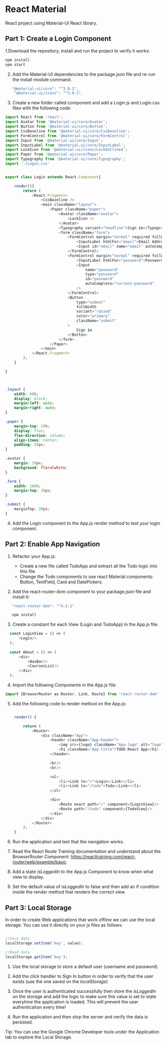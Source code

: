# React Material
React project using Material-UI React library.

## Part 1: Create a Login Component
1.Download the repository, install and run the project to verify it works:


```javascript
npm install
npm start
```

2. Add the Material-UI dependencies to the package.json file and re-run the install module command.

```javascript
   "@material-ui/core": "^3.0.1",
    "@material-ui/icons": "^3.0.1",
```

3. Create a new folder called component and add a Login.js and Login.css files with the following code:

```javascript
import React from 'react';
import Avatar from '@material-ui/core/Avatar';
import Button from '@material-ui/core/Button';
import CssBaseline from '@material-ui/core/CssBaseline';
import FormControl from '@material-ui/core/FormControl';
import Input from '@material-ui/core/Input';
import InputLabel from '@material-ui/core/InputLabel';
import LockIcon from '@material-ui/icons/LockOutlined';
import Paper from '@material-ui/core/Paper';
import Typography from '@material-ui/core/Typography';
import './Login.css'


export class Login extends React.Component{

    render(){
        return (
            <React.Fragment>
                <CssBaseline />
                <main className="layout">
                    <Paper className="paper">
                        <Avatar className="avatar">
                            <LockIcon />
                        </Avatar>
                        <Typography variant="headline">Sign in</Typography>
                        <form className="form">
                            <FormControl margin="normal" required fullWidth>
                                <InputLabel htmlFor="email">Email Address</InputLabel>
                                <Input id="email" name="email" autoComplete="email" autoFocus />
                            </FormControl>
                            <FormControl margin="normal" required fullWidth>
                                <InputLabel htmlFor="password">Password</InputLabel>
                                <Input
                                    name="password"
                                    type="password"
                                    id="password"
                                    autoComplete="current-password"
                                />
                            </FormControl>
                            <Button
                                type="submit"
                                fullWidth
                                variant="raised"
                                color="primary"
                                className="submit"
                            >
                                Sign in
                            </Button>
                        </form>
                    </Paper>
                </main>
            </React.Fragment>
        );
    }

}




```

```css
.layout {
    width: 60%;
    display: block;
    margin-left: auto;
    margin-right: auto;
}

.paper {
    margin-top: 20%;
    display: flex;
    flex-direction: column;
    align-items: center;
    padding: 20px;
}

.avatar {
    margin: 10px;
    background: floralwhite;
}

.form {
    width: 100%;
    margin-top: 30px;
}

.submit {
    marginTop: 20px;
}

```

4. Add the Login component to the App.js render method to test your login component.


## Part 2: Enable App Navigation 

1. Refactor your App.js: 
    * Create a new file called TodoApp and extract all the Todo logic into this file.
    * Change the Todo components to use react Material components: Button, TextField, Card and DatePickers.

2. Add the react-router-dom component to your package.json file and install it:

```javascript
   "react-router-dom": "^4.3.1"   
```

```javascript
   npm install
```
        
3. Create a constant for each View (Login and TodoApp) in the App.js file:

```javascript
  const LoginView = () => (
      <Login/>
  );
  
  const About = () => (
      <div>
          <NavBar/>
          <CoursesList/>
      </div>
  );
```

4. Import the following Components in the App.js file:

```javascript
import {BrowserRouter as Router, Link, Route} from 'react-router-dom'
```

5. Add the following code to render method on the App.js:

```javascript

    render() {

        return (
            <Router>
                <div className="App">
                    <header className="App-header">
                        <img src={logo} className="App-logo" alt="logo"/>
                        <h1 className="App-title">TODO React App</h1>
                    </header>

                    <br/>
                    <br/>

                    <ul>
                        <li><Link to="/">Login</Link></li>
                        <li><Link to="/todo">Todo</Link></li>
                    </ul>

                    <div>
                        <Route exact path="/" component={LoginView}/>
                        <Route path="/todo" component={TodoView}/>
                    </div>
                </div>
            </Router>
        );
    }
```

6. Run the application and test that the navigation works.

7. Read the React Route Training documentation and understand about the BrowserRouter Component:
https://reacttraining.com/react-router/web/example/basic


8. Add a state *isLoggedIn* to the App.js Component to know when what view to display.

9. Set the default value of *isLoggedIn* to false and then add an if condition inside the render method that renders the correct view.


## Part 3: Local Storage

In order to create Web applications that work offline we can use the local storage. You can use it directly on your js files as follows:

```javascript

//Save data
localStorage.setItem('key', value);

//Read data
localStorage.getItem('key');

````
  
1. Use the local storage to store a default user (username and password).

2. Add the click handler to Sign In button in order to verify that the user exists (use the one saved on the *localStorage*)

3. Once the user is authenticated successfully then store the *isLoggedIn* on the storage and add the logic to make sure this value is set to state everytime the application is loaded.
This will prevent the user authentication every time!

4. Run the application and then stop the server and verify the data is persisted.

Tip: You can use the Google Chrome Developer tools under the Application tab to explore the Local Storage. 

